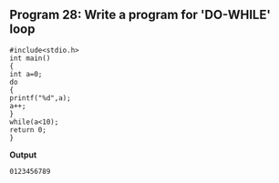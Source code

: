 ## Program 28: Write a program for 'DO-WHILE' loop
```
#include<stdio.h>
int main()
{
int a=0;
do
{
printf("%d",a);
a++;
}
while(a<10);
return 0;
}
```
**Output**
```
0123456789
```
